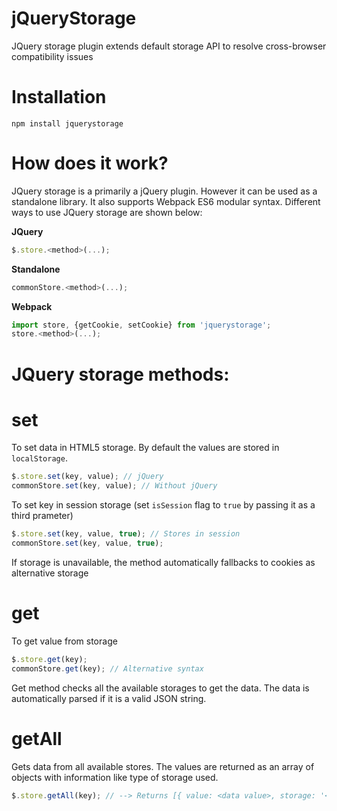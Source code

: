 # jQueryStorage
JQuery storage plugin extends default storage API to resolve cross-browser compatibility issues

# Installation
```
npm install jquerystorage
```

# How does it work?
JQuery storage is a primarily a jQuery plugin. However it can be used as a standalone library. It also supports Webpack ES6 modular syntax. Different ways to use JQuery storage are shown below:

<b>JQuery</b>
```js
$.store.<method>(...);
```

<b>Standalone</b>
```js
commonStore.<method>(...);
```

<b>Webpack</b>
```js
import store, {getCookie, setCookie} from 'jquerystorage';
store.<method>(...);
```

# JQuery storage methods:
# set
To set data in HTML5 storage. By default the values are stored in ``localStorage``.
```js
$.store.set(key, value); // jQuery
commonStore.set(key, value); // Without jQuery
```
To set key in session storage (set ``isSession`` flag to ``true`` by passing it as a third prameter)
```js
$.store.set(key, value, true); // Stores in session
commonStore.set(key, value, true);
```
If storage is unavailable, the method automatically fallbacks to cookies as alternative storage

# get
To get value from storage
```js
$.store.get(key);
commonStore.get(key); // Alternative syntax
```
Get method checks all the available storages to get the data. The data is automatically parsed if it is a valid JSON string.

# getAll
Gets data from all available stores. The values are returned as an array of objects with information like type of storage used.
```js
$.store.getAll(key); // --> Returns [{ value: <data value>, storage: '<type of storage>' }, { ... }, { ... }];
```